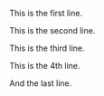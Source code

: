 This is the first line.

This is the second line.

This is the third line.

This is the 4th line.

And the last line.
